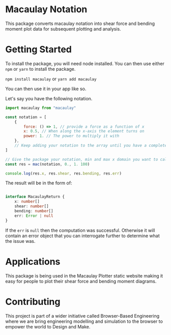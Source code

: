 # Macaulay Notation

This package converts macaulay notation into shear force and bending moment plot data for subsequent plotting and analysis.

# Getting Started

To install the package, you will need node installed. You can then use either `npm` or `yarn` to install the package.

`npm install macaulay` or `yarn add macaulay`

You can then use it in your app like so.

Let's say you have the following notation.


```javascript
import macaulay from "macaulay"

const notation = [
	{
		force: () => 1, // provide a force as a function of x
		x: 0.5, // When along the x-axis the element turns on
		power: 1. // The power to multiply it with
	},
	// Keep adding your notation to the array until you have a completed your equation.
]

// Give the package your notation, min and max x domain you want to calculate across and the number of datapoints.
const res = mac(notation, 0., 1. 100)

console.log(res.x, res.shear, res.bending, res.err)
```


The result will be in the form of:

```typescript

interface MacaulayReturn {
	x: number[]
	shear: number[]
	bending: number[]
	err: Error | null
}

```

If the `err` is `null` then the computation was successful. Otherwise it will contain an error object that you can interrogate further to determine what the issue was.

# Applications

This package is being used in the Macaulay Plotter static website making it easy for people to plot their shear force and bending moment diagrams.

# Contributing

This project is part of a wider initiative called Browser-Based Engineering where we are bring engineering modelling and simulation to the browser to empower the world to Design and Make. 
